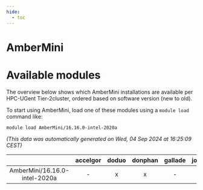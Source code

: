 ```yaml
---
hide:
  - toc
---
```


AmberMini
=========

# Available modules


The overview below shows which AmberMini installations are available per HPC-UGent Tier-2cluster, ordered based on software version (new to old).

To start using AmberMini, load one of these modules using a `module load` command like:

```shell
module load AmberMini/16.16.0-intel-2020a
```

*(This data was automatically generated on Wed, 04 Sep 2024 at 16:25:09 CEST)*  

| |accelgor|doduo|donphan|gallade|joltik|shinx|skitty|
| :---: | :---: | :---: | :---: | :---: | :---: | :---: | :---: |
|AmberMini/16.16.0-intel-2020a|-|x|x|-|x|-|x|
